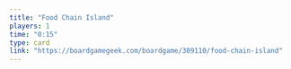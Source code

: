 ```yaml
---
title: "Food Chain Island"
players: 1
time: "0:15"
type: card
link: "https://boardgamegeek.com/boardgame/309110/food-chain-island"
---
```

